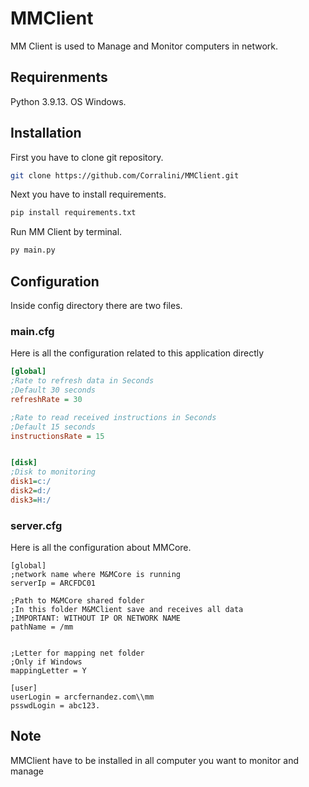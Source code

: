 # MMClient
MM Client is used to Manage and Monitor computers in network.

## Requirenments
Python 3.9.13.
OS Windows.

## Installation
First you have to clone git repository.
```bash
git clone https://github.com/Corralini/MMClient.git
```
Next you have to install requirements.
```bash
pip install requirements.txt
```
Run MM Client by terminal.
```bash
py main.py
```
## Configuration
Inside config directory there are two files.

### main.cfg
Here is all the configuration related to this application directly
```cfg
[global]
;Rate to refresh data in Seconds
;Default 30 seconds
refreshRate = 30

;Rate to read received instructions in Seconds
;Default 15 seconds
instructionsRate = 15


[disk]
;Disk to monitoring
disk1=c:/
disk2=d:/
disk3=H:/
```

### server.cfg
Here is all the configuration about MMCore.

```
[global]
;network name where M&MCore is running
serverIp = ARCFDC01

;Path to M&MCore shared folder
;In this folder M&MClient save and receives all data
;IMPORTANT: WITHOUT IP OR NETWORK NAME
pathName = /mm


;Letter for mapping net folder
;Only if Windows
mappingLetter = Y

[user]
userLogin = arcfernandez.com\\mm
psswdLogin = abc123.
```

## Note
MMClient have to be installed in all computer you want to monitor and manage
